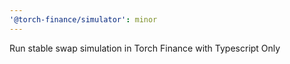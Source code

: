 ```yaml
---
'@torch-finance/simulator': minor
---
```


Run stable swap simulation in Torch Finance with Typescript Only
